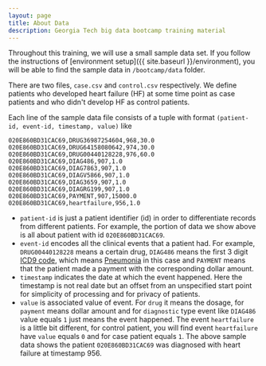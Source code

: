 ```yaml
---
layout: page
title: About Data
description: Georgia Tech big data bootcamp training material
---
```


Throughout this training, we will use a small sample data set. If you follow the instructions of [environment setup]({{ site.baseurl }}/environment), you will be able to find the sample data in `/bootcamp/data` folder.

There are two files, `case.csv` and `control.csv` respectively. We define patients who developed heart failure (HF) at some time point as case patients and who didn't develop HF as control patients.

Each line of the sample data file consists of a tuple with format `(patient-id, event-id, timestamp, value)` like

``` text
020E860BD31CAC69,DRUG36987254604,968,30.0
020E860BD31CAC69,DRUG64158080642,974,30.0
020E860BD31CAC69,DRUG00440128228,976,60.0
020E860BD31CAC69,DIAG486,907,1.0
020E860BD31CAC69,DIAG7863,907,1.0
020E860BD31CAC69,DIAGV5866,907,1.0
020E860BD31CAC69,DIAG3659,907,1.0
020E860BD31CAC69,DIAGRG199,907,1.0
020E860BD31CAC69,PAYMENT,907,15000.0
020E860BD31CAC69,heartfailure,956,1.0
```

- `patient-id` is just a patient identifier (id) in order to differentiate records from different patients. For example, the portion of data we show above is all about patient with id `020E860BD31CAC69`.
- `event-id` encodes all the clinical events that a patient had. For example, `DRUG00440128228` means a certain drug, `DIAG486` means the first 3 digit [ICD9 code](https://www.cms.gov/medicare-coverage-database/staticpages/icd-9-code-lookup.aspx), which means [Pneumonia](http://www.icd9data.com/2012/Volume1/460-519/480-488/486/486.htm) in this case and `PAYMENT` means that the patient made a payment with the corresponding dollar amount.
- `timestamp` indicates the date at which the event happened. Here the timestamp is not real date but an offset from an unspecified start point for simplicity of processing and for privacy of patients.
- `value` is associated value of event. For `drug` it means the dosage, for `payment` means dollar amount and for `diagnostic` type event like `DIAG486` value equals `1` just means the event happened. The event `heartfailure` is a little bit different, for control patient, you will find event `heartfailure` have `value` equals `0` and for case patient equals `1`. The above sample data shows the patient `020E860BD31CAC69` was diagnosed with heart failure at timestamp 956.
